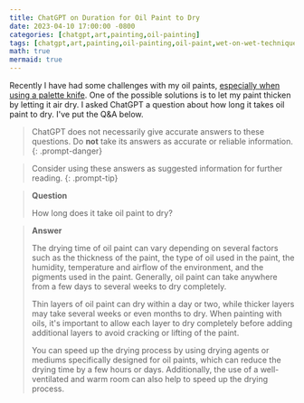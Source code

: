 ```yaml
---
title: ChatGPT on Duration for Oil Paint to Dry
date: 2023-04-10 17:00:00 -0800
categories: [chatgpt,art,painting,oil-painting]
tags: [chatgpt,art,painting,oil-painting,oil-paint,wet-on-wet-technique]
math: true
mermaid: true
---
```


Recently I have had some challenges with my oil paints, [especially when using a palette knife](https://crafts.stackexchange.com/q/11602/15434). One of the possible solutions is to let my paint thicken by letting it air dry. I asked ChatGPT a question about how long it takes oil paint to dry. I've put the Q&A below.

> ChatGPT does not necessarily give accurate answers to these questions. Do **not** take its answers as accurate or reliable information.
{: .prompt-danger}

> Consider using these answers as suggested information for further reading.
{: .prompt-tip}

> **Question**
> 
> How long does it take oil paint to dry?

> **Answer**
>
> The drying time of oil paint can vary depending on several factors such as the thickness of the paint, the type of oil used in the paint, the humidity, temperature and airflow of the environment, and the pigments used in the paint. Generally, oil paint can take anywhere from a few days to several weeks to dry completely.
>
> Thin layers of oil paint can dry within a day or two, while thicker layers may take several weeks or even months to dry. When painting with oils, it's important to allow each layer to dry completely before adding additional layers to avoid cracking or lifting of the paint.
>
> You can speed up the drying process by using drying agents or mediums specifically designed for oil paints, which can reduce the drying time by a few hours or days. Additionally, the use of a well-ventilated and warm room can also help to speed up the drying process.
